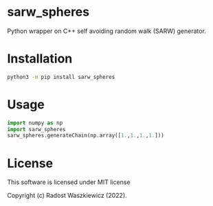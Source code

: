 # sarw_spheres

Python wrapper on C++ self avoiding random walk (SARW) generator.

# Installation

```bash
python3 -m pip install sarw_spheres
```

# Usage

```Python
import numpy as np
import sarw_spheres
sarw_spheres.generateChain(np.array([1.,1.,1.,1.]))
```

# License

This software is licensed under MIT license

Copyright (c) Radost Waszkiewicz (2022).
